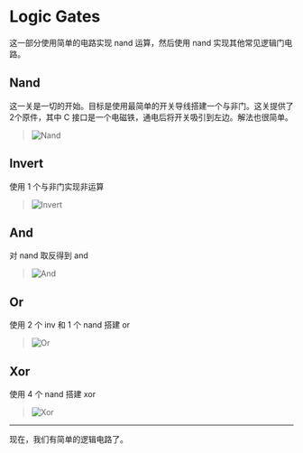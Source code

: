 # Logic Gates

这一部分使用简单的电路实现 nand 运算，然后使用 nand 实现其他常见逻辑门电路。

## Nand

这一关是一切的开始。目标是使用最简单的开关导线搭建一个与非门。这关提供了2个原件，其中 C 接口是一个电磁铁，通电后将开关吸引到左边。解法也很简单。
> ![Nand](https://github.com/xsw0/xsw0.github.io/tree/gh-pages/docs/Nandgame/Logic%20Gates/Nand.png "Nand")

## Invert

使用 1 个与非门实现非运算
> ![Invert](https://github.com/xsw0/xsw0.github.io/tree/gh-pages/docs/Nandgame/Logic%20Gates/Invert.png "Invert")

## And

对 nand 取反得到 and
> ![And](https://github.com/xsw0/xsw0.github.io/tree/gh-pages/docs/Nandgame/Logic%20Gates/And.png "And")

## Or

使用 2 个 inv 和 1 个 nand 搭建 or
> ![Or](https://github.com/xsw0/xsw0.github.io/tree/gh-pages/docs/Nandgame/Logic%20Gates/Or.png "Or")

## Xor

使用 4 个 nand 搭建 xor
> ![Xor](https://github.com/xsw0/xsw0.github.io/tree/gh-pages/docs/Nandgame/Logic%20Gates/Xor.png "Xor")

---

现在，我们有简单的逻辑电路了。